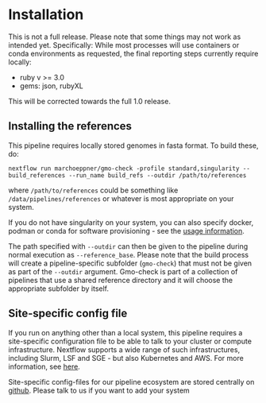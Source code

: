 # Installation

This is not a full release. Please note that some things may not work as intended yet. 
Specifically: While most processes will use containers or conda environments as requested, the final reporting steps currently require locally:

- ruby v >= 3.0
- gems: json, rubyXL

This will be corrected towards the full 1.0 release. 

## Installing the references

This pipeline requires locally stored genomes in fasta format. To build these, do:

```
nextflow run marchoeppner/gmo-check -profile standard,singularity --build_references --run_name build_refs --outdir /path/to/references
```

where `/path/to/references` could be something like `/data/pipelines/references` or whatever is most appropriate on your system. 

If you do not have singularity on your system, you can also specify docker, podman or conda for software provisioning - see the [usage information](usage.md).

The path specified with `--outdir` can then be given to the pipeline during normal execution as `--reference_base`. Please note that the build process will create a pipeline-specific subfolder (`gmo-check`) that must not be given as part of the `--outdir` argument. Gmo-check is part of a collection of pipelines that use a shared reference directory and it will choose the appropriate subfolder by itself. 

## Site-specific config file

If you run on anything other than a local system, this pipeline requires a site-specific configuration file to be able to talk to your cluster or compute infrastructure. Nextflow supports a wide range of such infrastructures, including Slurm, LSF and SGE - but also Kubernetes and AWS. For more information, see [here](https://www.nextflow.io/docs/latest/executor.html).

Site-specific config-files for our pipeline ecosystem are stored centrally on [github](https://github.com/bio-raum/nf-configs). Please talk to us if you want to add your system